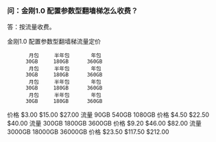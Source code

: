 ### 问：金刚1.0 配置参数型翻墙梯怎么收费？

答：按流量收费。

   金刚1.0 配置参数型翻墙梯流量定价



           月包     半年包       年包
          30GB     180GB      360GB
           月包     半年包       年包
          30GB     180GB      360GB
           月包     半年包       年包
          30GB     180GB      360GB
           月包     半年包       年包
          30GB     180GB      360GB


  价格    $3.00    $15.00     $27.00
  流量     90GB     540GB     1080GB
  价格    $4.50    $22.50     $40.00
  流量    300GB    1800GB     3600GB
  价格    $9.20    $46.00     $82.00
  流量   3000GB   18000GB    36000GB
  价格   $23.50   $117.50    $212.00
        
  
